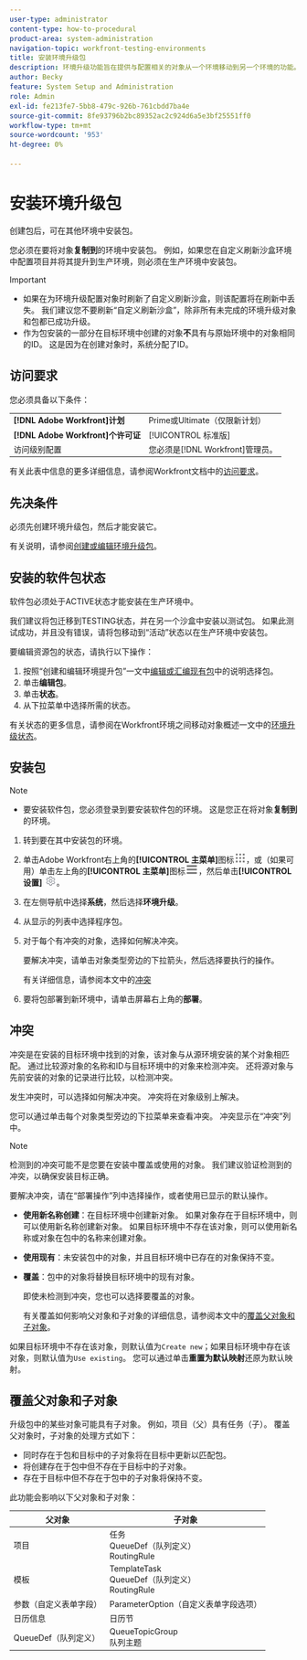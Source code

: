 ```yaml
---
user-type: administrator
content-type: how-to-procedural
product-area: system-administration
navigation-topic: workfront-testing-environments
title: 安装环境升级包
description: 环境升级功能旨在提供与配置相关的对象从一个环境移动到另一个环境的功能。 了解如何将环境升级包安装到目标环境中。
author: Becky
feature: System Setup and Administration
role: Admin
exl-id: fe213fe7-5bb8-479c-926b-761cbdd7ba4e
source-git-commit: 8fe93796b2bc89352ac2c924d6a5e3bf25551ff0
workflow-type: tm+mt
source-wordcount: '953'
ht-degree: 0%

---
```


# 安装环境升级包

创建包后，可在其他环境中安装包。

您必须在要将对象&#x200B;**复制到**&#x200B;的环境中安装包。 例如，如果您在自定义刷新沙盒环境中配置项目并将其提升到生产环境，则必须在生产环境中安装包。

>[!IMPORTANT]
>
>* 如果在为环境升级配置对象时刷新了自定义刷新沙盒，则该配置将在刷新中丢失。 我们建议您不要刷新“自定义刷新沙盒”，除非所有未完成的环境升级对象和包都已成功升级。
>* 作为包安装的一部分在目标环境中创建的对象&#x200B;**不**&#x200B;具有与原始环境中的对象相同的ID。 这是因为在创建对象时，系统分配了ID。

## 访问要求

您必须具备以下条件：

<table>
  <tr>
   <td><strong>[!DNL Adobe Workfront]计划</strong>
   </td>
   <td> Prime或Ultimate（仅限新计划）
   </td>
  </tr>
  <tr>
   <td><strong>[!DNL Adobe Workfront]个许可证</strong>
   </td>
   <td> [!UICONTROL 标准版]
   </td>
  </tr>
   <tr>
   <td>访问级别配置
   </td>
   <td>您必须是[!DNL Workfront]管理员。
   </td>
  </tr>
</table>

有关此表中信息的更多详细信息，请参阅Workfront文档中的[访问要求](/help/quicksilver/administration-and-setup/add-users/access-levels-and-object-permissions/access-level-requirements-in-documentation.md)。

## 先决条件

必须先创建环境升级包，然后才能安装它。

有关说明，请参阅[创建或编辑环境升级包](/help/quicksilver/administration-and-setup/set-up-workfront/workfront-testing-environments/environment-promotion-create-package.md)。

## 安装的软件包状态

软件包必须处于ACTIVE状态才能安装在生产环境中。

我们建议将包迁移到TESTING状态，并在另一个沙盒中安装以测试包。  如果此测试成功，并且没有错误，请将包移动到“活动”状态以在生产环境中安装包。

要编辑资源包的状态，请执行以下操作：

1. 按照“创建和编辑环境提升包”一文中[编辑或汇编现有包](/help/quicksilver/administration-and-setup/set-up-workfront/workfront-testing-environments/environment-promotion-create-package.md#create-or-edit-an-environment-promotion-package)中的说明选择包。
1. 单击&#x200B;**编辑包**。
1. 单击&#x200B;**状态**。
1. 从下拉菜单中选择所需的状态。

有关状态的更多信息，请参阅在Workfront环境之间移动对象概述一文中的[环境升级状态](/help/quicksilver/administration-and-setup/set-up-workfront/workfront-testing-environments/environment-promotion-in-wf.md#environment-promotion-statuses)。

## 安装包

>[!NOTE]
>
>* 要安装软件包，您必须登录到要安装软件包的环境。 这是您正在将对象&#x200B;**复制到**&#x200B;的环境。

1. 转到要在其中安装包的环境。
1. 单击Adobe Workfront右上角的&#x200B;**[!UICONTROL 主菜单]**&#x200B;图标![主菜单](/help/_includes/assets/main-menu-icon.png)，或（如果可用）单击左上角的&#x200B;**[!UICONTROL 主菜单]**&#x200B;图标![主菜单](/help/_includes/assets/main-menu-icon-left-nav.png)，然后单击&#x200B;**[!UICONTROL 设置]** ![设置图标](/help/_includes/assets/gear-icon-setup.png)。
1. 在左侧导航中选择&#x200B;**系统**，然后选择&#x200B;**环境升级**。
1. 从显示的列表中选择程序包。
1. 对于每个有冲突的对象，选择如何解决冲突。

   要解决冲突，请单击对象类型旁边的下拉箭头，然后选择要执行的操作。

   有关详细信息，请参阅本文中的[冲突](#collisions)
1. 要将包部署到新环境中，请单击屏幕右上角的&#x200B;**部署**。

## 冲突

冲突是在安装的目标环境中找到的对象，该对象与从源环境安装的某个对象相匹配。 通过比较源对象的名称和ID与目标环境中的对象来检测冲突。 还将源对象与先前安装的对象的记录进行比较，以检测冲突。

发生冲突时，可以选择如何解决冲突。 冲突将在对象级别上解决。

您可以通过单击每个对象类型旁边的下拉菜单来查看冲突。 冲突显示在“冲突”列中。

>[!NOTE]
>
>检测到的冲突可能不是您要在安装中覆盖或使用的对象。 我们建议验证检测到的冲突，以确保安装目标正确。

要解决冲突，请在“部署操作”列中选择操作，或者使用已显示的默认操作。

* **使用新名称创建**：在目标环境中创建新对象。 如果对象存在于目标环境中，则可以使用新名称创建新对象。 如果目标环境中不存在该对象，则可以使用新名称或对象在包中的名称来创建对象。
* **使用现有**：未安装包中的对象，并且目标环境中已存在的对象保持不变。
* **覆盖**：包中的对象将替换目标环境中的现有对象。

  即使未检测到冲突，您也可以选择要覆盖的对象。

  有关覆盖如何影响父对象和子对象的详细信息，请参阅本文中的[覆盖父对象和子对象](#overwriting-parent-and-child-objects)。
<!--
* Do not use: The object in the package is not installed in the target environment. If you select Do not use, an error message will appear detailing how this choice will affect other objects or fields.
-->

如果目标环境中不存在该对象，则默认值为`Create new`；如果目标环境中存在该对象，则默认值为`Use existing`。 您可以通过单击&#x200B;**重置为默认映射**&#x200B;还原为默认映射。

## 覆盖父对象和子对象

升级包中的某些对象可能具有子对象。 例如，项目（父）具有任务（子）。 覆盖父对象时，子对象的处理方式如下：

* 同时存在于包和目标中的子对象将在目标中更新以匹配包。
* 将创建存在于包中但不存在于目标中的子对象。
* 存在于目标中但不存在于包中的子对象将保持不变。

此功能会影响以下父对象和子对象：

| 父对象 | 子对象 |
|---|---|
| 项目 | 任务<br>QueueDef（队列定义）<br>RoutingRule |
| 模板 | TemplateTask<br>QueueDef（队列定义）<br>RoutingRule |
| 参数（自定义表单字段） | ParameterOption（自定义表单字段选项） |
| 日历信息 | 日历节 |
| QueueDef（队列定义） | QueueTopicGroup<br>队列主题 |


